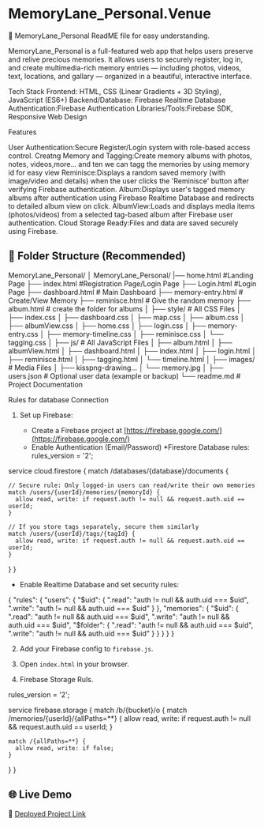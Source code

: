 # MemoryLane_Personal.Venue

📸 MemoryLane_Personal ReadME file for easy understanding.

MemoryLane_Personal is a full-featured web app that helps users preserve and relive precious memories.
It allows users to securely register, log in, and create multimedia-rich memory entries — including photos, videos, text, locations, and gallary — organized in a beautiful, interactive interface.

Tech Stack
Frontend: HTML, CSS (Linear Gradients + 3D Styling), JavaScript (ES6+)
Backend/Database: Firebase Realtime Database
Authentication:Firebase Authentication
Libraries/Tools:Firebase SDK, Responsive Web Design

Features

User Authentication:Secure Register/Login system with role-based access control.
Creatng Memory and Tagging:Create memory albums with photos, notes, videos,more... and ten we can tagg the memories by using memory id for easy view
Reminisce:Displays a random saved memory (with image/video and details) when the user clicks the 'Reminisce' button after verifying Firebase authentication.
Album:Displays user's tagged memory albums after authentication using Firebase Realtime Database and redirects to detailed album view on click.
AlbumView:Loads and displays media items (photos/videos) from a selected tag-based album after Firebase user authentication.
Cloud Storage Ready:Files and data are saved securely using Firebase.

## 📁 Folder Structure (Recommended)
MemoryLane\_Personal/
│
MemoryLane_Personal/
|── home.html               #Landing Page
├── index.html              #Registration Page/Login Page
├── Login.html              #Login Page
├── dashboard.html          # Main Dashboard
├── memory-entry.html       # Create/View Memory
├── reminisce.html          # Give the random memory
├── album.html              # create the folder for albums
│
├── style/                  # All CSS Files
│   ├── index.css
│   ├── dashboard.css
│   ├── map.css
│   ├── album.css
│   ├── albumView.css
│   ├── home.css
│   ├── login.css
│   ├── memory-entry.css
│   ├── memory-timeline.css
│   ├── reminisce.css
│   └── tagging.css
│
├── js/                     # All JavaScript Files
│   ├── album.html
│   ├── albumView.html
│   ├── dashboard.html
│   ├── index.html
│   ├── login.html
│   ├── reminisce.html
│   ├── tagging.html
│   └── timeline.html
│
├── images/                 # Media Files
│   ├── kisspng-drawing...
│   └── memory.jpg
│
├── users.json              # Optional user data (example or backup)
└── readme.md               # Project Documentation

Rules for database Connection 
1. Set up Firebase:

   * Create a Firebase project at [https://firebase.google.com/](https://firebase.google.com/)
   * Enable Authentication (Email/Password)
   *Firestore Database rules:
   rules_version = '2';

  service cloud.firestore {
  match /databases/{database}/documents {
    
    // Secure rule: Only logged-in users can read/write their own memories
    match /users/{userId}/memories/{memoryId} {
      allow read, write: if request.auth != null && request.auth.uid == userId;
    }

    // If you store tags separately, secure them similarly
    match /users/{userId}/tags/{tagId} {
      allow read, write: if request.auth != null && request.auth.uid == userId;
    }
  }
}
   * Enable Realtime Database and set security rules:

  {
  "rules": {
    "users": {
      "$uid": {
        ".read": "auth != null && auth.uid === $uid",
        ".write": "auth != null && auth.uid === $uid"
      }
    },
    "memories": {
      "$uid": {
        ".read": "auth != null && auth.uid === $uid",
        ".write": "auth != null && auth.uid === $uid",
        "$folder": {
          ".read": "auth != null && auth.uid === $uid",
          ".write": "auth != null && auth.uid === $uid"
        }
      }
    }
  }
}

2. Add your Firebase config to `firebase.js`.

3. Open `index.html` in your browser.

4. Firebase Storage Ruls.

rules_version = '2';

service firebase.storage {
  match /b/{bucket}/o {
    match /memories/{userId}/{allPaths=**} {
      allow read, write: if request.auth != null && request.auth.uid == userId;
    }

    match /{allPaths=**} {
      allow read, write: if false;
    }
  }
}

## 🌐 Live Demo

🔗 [Deployed Project Link](https://your-deployment-link.netlify.app)



